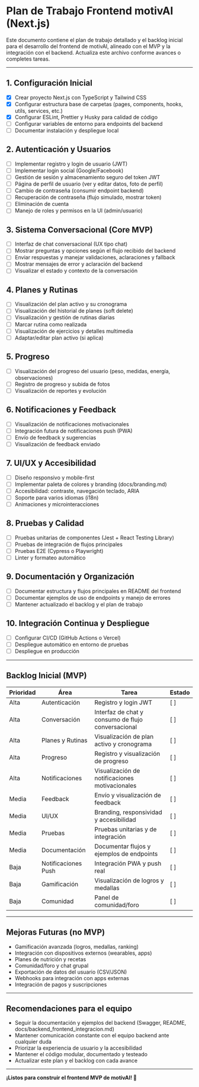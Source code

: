 # Plan de Trabajo Frontend motivAI (Next.js)

Este documento contiene el plan de trabajo detallado y el backlog inicial para el desarrollo del frontend de motivAI, alineado con el MVP y la integración con el backend. Actualiza este archivo conforme avances o completes tareas.

---

## 1. Configuración Inicial
- [x] Crear proyecto Next.js con TypeScript y Tailwind CSS
- [x] Configurar estructura base de carpetas (pages, components, hooks, utils, services, etc.)
- [x] Configurar ESLint, Prettier y Husky para calidad de código
- [ ] Configurar variables de entorno para endpoints del backend
- [ ] Documentar instalación y despliegue local

## 2. Autenticación y Usuarios
- [ ] Implementar registro y login de usuario (JWT)
- [ ] Implementar login social (Google/Facebook)
- [ ] Gestión de sesión y almacenamiento seguro del token JWT
- [ ] Página de perfil de usuario (ver y editar datos, foto de perfil)
- [ ] Cambio de contraseña (consumir endpoint backend)
- [ ] Recuperación de contraseña (flujo simulado, mostrar token)
- [ ] Eliminación de cuenta
- [ ] Manejo de roles y permisos en la UI (admin/usuario)

## 3. Sistema Conversacional (Core MVP)
- [ ] Interfaz de chat conversacional (UX tipo chat)
- [ ] Mostrar preguntas y opciones según el flujo recibido del backend
- [ ] Enviar respuestas y manejar validaciones, aclaraciones y fallback
- [ ] Mostrar mensajes de error y aclaración del backend
- [ ] Visualizar el estado y contexto de la conversación

## 4. Planes y Rutinas
- [ ] Visualización del plan activo y su cronograma
- [ ] Visualización del historial de planes (soft delete)
- [ ] Visualización y gestión de rutinas diarias
- [ ] Marcar rutina como realizada
- [ ] Visualización de ejercicios y detalles multimedia
- [ ] Adaptar/editar plan activo (si aplica)

## 5. Progreso
- [ ] Visualización del progreso del usuario (peso, medidas, energía, observaciones)
- [ ] Registro de progreso y subida de fotos
- [ ] Visualización de reportes y evolución

## 6. Notificaciones y Feedback
- [ ] Visualización de notificaciones motivacionales
- [ ] Integración futura de notificaciones push (PWA)
- [ ] Envío de feedback y sugerencias
- [ ] Visualización de feedback enviado

## 7. UI/UX y Accesibilidad
- [ ] Diseño responsivo y mobile-first
- [ ] Implementar paleta de colores y branding (docs/branding.md)
- [ ] Accesibilidad: contraste, navegación teclado, ARIA
- [ ] Soporte para varios idiomas (i18n)
- [ ] Animaciones y microinteracciones

## 8. Pruebas y Calidad
- [ ] Pruebas unitarias de componentes (Jest + React Testing Library)
- [ ] Pruebas de integración de flujos principales
- [ ] Pruebas E2E (Cypress o Playwright)
- [ ] Linter y formateo automático

## 9. Documentación y Organización
- [ ] Documentar estructura y flujos principales en README del frontend
- [ ] Documentar ejemplos de uso de endpoints y manejo de errores
- [ ] Mantener actualizado el backlog y el plan de trabajo

## 10. Integración Continua y Despliegue
- [ ] Configurar CI/CD (GitHub Actions o Vercel)
- [ ] Despliegue automático en entorno de pruebas
- [ ] Despliegue en producción

---

## Backlog Inicial (MVP)

| Prioridad | Área                | Tarea                                                      | Estado  |
|-----------|---------------------|------------------------------------------------------------|---------|
| Alta      | Autenticación       | Registro y login JWT                                       | [ ]     |
| Alta      | Conversación        | Interfaz de chat y consumo de flujo conversacional         | [ ]     |
| Alta      | Planes y Rutinas    | Visualización de plan activo y cronograma                  | [ ]     |
| Alta      | Progreso            | Registro y visualización de progreso                       | [ ]     |
| Alta      | Notificaciones      | Visualización de notificaciones motivacionales             | [ ]     |
| Media     | Feedback            | Envío y visualización de feedback                          | [ ]     |
| Media     | UI/UX               | Branding, responsividad y accesibilidad                    | [ ]     |
| Media     | Pruebas             | Pruebas unitarias y de integración                         | [ ]     |
| Media     | Documentación       | Documentar flujos y ejemplos de endpoints                  | [ ]     |
| Baja      | Notificaciones Push | Integración PWA y push real                                | [ ]     |
| Baja      | Gamificación        | Visualización de logros y medallas                         | [ ]     |
| Baja      | Comunidad           | Panel de comunidad/foro                                    | [ ]     |

---

## Mejoras Futuras (no MVP)
- Gamificación avanzada (logros, medallas, ranking)
- Integración con dispositivos externos (wearables, apps)
- Planes de nutrición y recetas
- Comunidad/foro y chat grupal
- Exportación de datos del usuario (CSV/JSON)
- Webhooks para integración con apps externas
- Integración de pagos y suscripciones

---

## Recomendaciones para el equipo
- Seguir la documentación y ejemplos del backend (Swagger, README, docs/backend_frontend_integracion.md)
- Mantener comunicación constante con el equipo backend ante cualquier duda
- Priorizar la experiencia de usuario y la accesibilidad
- Mantener el código modular, documentado y testeado
- Actualizar este plan y el backlog con cada avance

---

**¡Listos para construir el frontend MVP de motivAI! 🚀**
